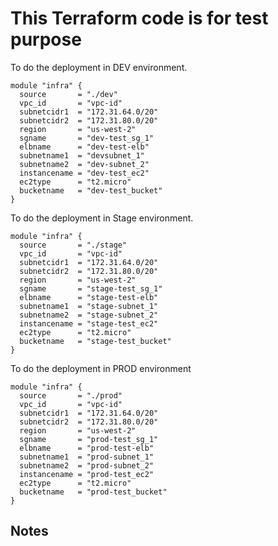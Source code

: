 # This Terraform code is for test purpose

To do the deployment in DEV environment.

```hcl
module "infra" {
  source       = "./dev"
  vpc_id       = "vpc-id"
  subnetcidr1  = "172.31.64.0/20"
  subnetcidr2  = "172.31.80.0/20"
  region       = "us-west-2"
  sgname       = "dev-test_sg_1"
  elbname      = "dev-test-elb"
  subnetname1  = "devsubnet_1"
  subnetname2  = "dev-subnet_2"
  instancename = "dev-test_ec2"
  ec2type      = "t2.micro"
  bucketname   = "dev-test_bucket"
}
```


To do the deployment in Stage environment.
```hcl
module "infra" {
  source       = "./stage"
  vpc_id       = "vpc-id"
  subnetcidr1  = "172.31.64.0/20"
  subnetcidr2  = "172.31.80.0/20"
  region       = "us-west-2"
  sgname       = "stage-test_sg_1"
  elbname      = "stage-test-elb"
  subnetname1  = "stage-subnet_1"
  subnetname2  = "stage-subnet_2"
  instancename = "stage-test_ec2"
  ec2type      = "t2.micro"
  bucketname   = "stage-test_bucket"
}
```

To do the deployment in PROD environment

```hcl
module "infra" {
  source       = "./prod"
  vpc_id       = "vpc-id"
  subnetcidr1  = "172.31.64.0/20"
  subnetcidr2  = "172.31.80.0/20"
  region       = "us-west-2"
  sgname       = "prod-test_sg_1"
  elbname      = "prod-test-elb"
  subnetname1  = "prod-subnet_1"
  subnetname2  = "prod-subnet_2"
  instancename = "prod-test_ec2"
  ec2type      = "t2.micro"
  bucketname   = "prod-test_bucket"
}
```

## Notes
